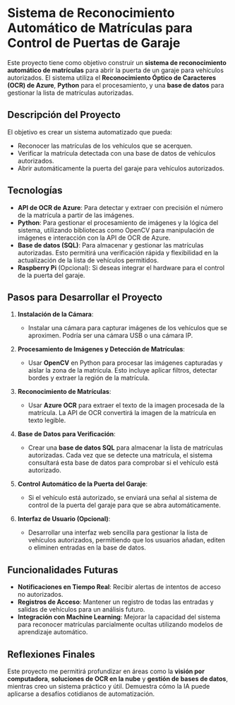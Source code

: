# Sistema de Reconocimiento Automático de Matrículas para Control de Puertas de Garaje

Este proyecto tiene como objetivo construir un **sistema de reconocimiento automático de matrículas** para abrir la puerta de un garaje para vehículos autorizados. El sistema utiliza el **Reconocimiento Óptico de Caracteres (OCR) de Azure**, **Python** para el procesamiento, y una **base de datos** para gestionar la lista de matrículas autorizadas.

## Descripción del Proyecto

El objetivo es crear un sistema automatizado que pueda:
- Reconocer las matrículas de los vehículos que se acerquen.
- Verificar la matrícula detectada con una base de datos de vehículos autorizados.
- Abrir automáticamente la puerta del garaje para vehículos autorizados.

## Tecnologías

- **API de OCR de Azure**: Para detectar y extraer con precisión el número de la matrícula a partir de las imágenes.
- **Python**: Para gestionar el procesamiento de imágenes y la lógica del sistema, utilizando bibliotecas como OpenCV para manipulación de imágenes e interacción con la API de OCR de Azure.
- **Base de datos (SQL)**: Para almacenar y gestionar las matrículas autorizadas. Esto permitirá una verificación rápida y flexibilidad en la actualización de la lista de vehículos permitidos.
- **Raspberry Pi** (Opcional): Si deseas integrar el hardware para el control de la puerta del garaje.

## Pasos para Desarrollar el Proyecto

1. **Instalación de la Cámara**: 
   - Instalar una cámara para capturar imágenes de los vehículos que se aproximen. Podría ser una cámara USB o una cámara IP.
   
2. **Procesamiento de Imágenes y Detección de Matrículas**: 
   - Usar **OpenCV** en Python para procesar las imágenes capturadas y aislar la zona de la matrícula. Esto incluye aplicar filtros, detectar bordes y extraer la región de la matrícula.

3. **Reconocimiento de Matrículas**: 
   - Usar **Azure OCR** para extraer el texto de la imagen procesada de la matrícula. La API de OCR convertirá la imagen de la matrícula en texto legible.

4. **Base de Datos para Verificación**:
   - Crear una **base de datos SQL** para almacenar la lista de matrículas autorizadas. Cada vez que se detecte una matrícula, el sistema consultará esta base de datos para comprobar si el vehículo está autorizado.

5. **Control Automático de la Puerta del Garaje**: 
   - Si el vehículo está autorizado, se enviará una señal al sistema de control de la puerta del garaje para que se abra automáticamente.

6. **Interfaz de Usuario (Opcional)**: 
   - Desarrollar una interfaz web sencilla para gestionar la lista de vehículos autorizados, permitiendo que los usuarios añadan, editen o eliminen entradas en la base de datos.

## Funcionalidades Futuras

- **Notificaciones en Tiempo Real**: Recibir alertas de intentos de acceso no autorizados.
- **Registros de Acceso**: Mantener un registro de todas las entradas y salidas de vehículos para un análisis futuro.
- **Integración con Machine Learning**: Mejorar la capacidad del sistema para reconocer matrículas parcialmente ocultas utilizando modelos de aprendizaje automático.

## Reflexiones Finales

Este proyecto me permitirá profundizar en áreas como la **visión por computadora**, **soluciones de OCR en la nube** y **gestión de bases de datos**, mientras creo un sistema práctico y útil. Demuestra cómo la IA puede aplicarse a desafíos cotidianos de automatización.
